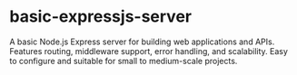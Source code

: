 # basic-expressjs-server
A basic Node.js Express server for building web applications and APIs. Features routing, middleware support, error handling, and scalability. Easy to configure and suitable for small to medium-scale projects.
